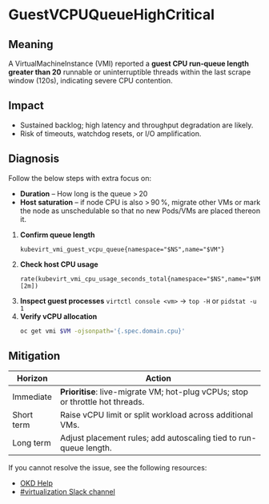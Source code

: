 # GuestVCPUQueueHighCritical

## Meaning
A VirtualMachineInstance (VMI) reported a
**guest CPU run‑queue length greater than 20** runnable or
uninterruptible threads within the last scrape window (120s),
indicating severe CPU contention.

## Impact
* Sustained backlog; high latency and throughput degradation are likely.
* Risk of timeouts, watchdog resets, or I/O amplification.

## Diagnosis
Follow the below steps with extra focus on:
* **Duration** – How long is the queue > 20
* **Host saturation** – if node CPU is also > 90 %, migrate other VMs or mark the
   node as unschedulable so that no new Pods/VMs are placed thereon it.

1. **Confirm queue length**
   ```promql
   kubevirt_vmi_guest_vcpu_queue{namespace="$NS",name="$VM"}
   ```
2. **Check host CPU usage**
   ```promql
   rate(kubevirt_vmi_cpu_usage_seconds_total{namespace="$NS",name="$VM"}[2m])
   ```
3. **Inspect guest processes**
   `virtctl console <vm>` → `top -H` or `pidstat -u 1`
4. **Verify vCPU allocation**
   ```bash
   oc get vmi $VM -ojsonpath='{.spec.domain.cpu}'
   ```

## Mitigation
| Horizon  | Action                                                           |
|----------|------------------------------------------------------------------|
| Immediate| **Prioritise**: live-migrate VM; hot-plug vCPUs; stop or throttle hot threads.                                            |
| Short term| Raise vCPU limit or split workload across additional VMs.       |
| Long term| Adjust placement rules; add autoscaling tied to run-queue length.|


<!--USstart-->
If you cannot resolve the issue, see the following resources:

- [OKD Help](https://www.okd.io/help/)
- [#virtualization Slack channel](https://kubernetes.slack.com/channels/virtualization)
<!--USend-->

<!--DS: If you cannot resolve the issue, log in to the
[Customer Portal](https://access.redhat.com) and open a support case,
attaching the artifacts gathered during the diagnosis procedure.-->
